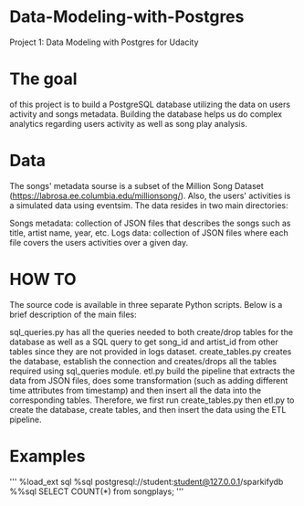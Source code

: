 # Data-Modeling-with-Postgres
Project 1: Data Modeling with Postgres for Udacity 


# The goal 
of this project is to build a PostgreSQL database utilizing the data on users activity and songs metadata. Building the database helps us do complex analytics regarding users activity as well as song play analysis.

# Data
The songs' metadata sourse is a subset of the Million Song Dataset (https://labrosa.ee.columbia.edu/millionsong/). Also, the users' activities is a simulated data using eventsim. The data resides in two main directories:

Songs metadata: collection of JSON files that describes the songs such as title, artist name, year, etc.
Logs data: collection of JSON files where each file covers the users activities over a given day.


# HOW TO
The source code is available in three separate Python scripts. Below is a brief description of the main files:

sql_queries.py has all the queries needed to both create/drop tables for the database as well as a SQL query to get song_id and artist_id from other tables since they are not provided in logs dataset.
create_tables.py creates the database, establish the connection and creates/drops all the tables required using sql_queries module.
etl.py build the pipeline that extracts the data from JSON files, does some transformation (such as adding different time attributes from timestamp) and then insert all the data into the corresponding tables.
Therefore, we first run create_tables.py then etl.py to create the database, create tables, and then insert the data using the ETL pipeline.



# Examples
'''
%load_ext sql
%sql postgresql://student:student@127.0.0.1/sparkifydb
%%sql
SELECT COUNT(*) from songplays;
'''
